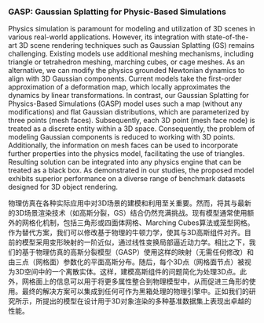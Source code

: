 ### GASP: Gaussian Splatting for Physic-Based Simulations

Physics simulation is paramount for modeling and utilization of 3D scenes in various real-world applications. However, its integration with state-of-the-art 3D scene rendering techniques such as Gaussian Splatting (GS) remains challenging. Existing models use additional meshing mechanisms, including triangle or tetrahedron meshing, marching cubes, or cage meshes. As an alternative, we can modify the physics grounded Newtonian dynamics to align with 3D Gaussian components. Current models take the first-order approximation of a deformation map, which locally approximates the dynamics by linear transformations. In contrast, our Gaussian Splatting for Physics-Based Simulations (GASP) model uses such a map (without any modifications) and flat Gaussian distributions, which are parameterized by three points (mesh faces). Subsequently, each 3D point (mesh face node) is treated as a discrete entity within a 3D space. Consequently, the problem of modeling Gaussian components is reduced to working with 3D points. Additionally, the information on mesh faces can be used to incorporate further properties into the physics model, facilitating the use of triangles. Resulting solution can be integrated into any physics engine that can be treated as a black box. As demonstrated in our studies, the proposed model exhibits superior performance on a diverse range of benchmark datasets designed for 3D object rendering.

物理仿真在各种实际应用中对3D场景的建模和利用至关重要。然而，将其与最新的3D场景渲染技术（如高斯分裂，GS）结合仍然充满挑战。现有模型通常使用额外的网格化机制，包括三角形或四面体网格、Marching Cubes算法或笼型网格。作为替代方案，我们可以修改基于物理的牛顿力学，使其与3D高斯组件对齐。目前的模型采用变形映射的一阶近似，通过线性变换局部逼近动力学。相比之下，我们的基于物理仿真的高斯分裂模型（GASP）使用这样的映射（无需任何修改）和由三点（网格面）参数化的平面高斯分布。随后，每个3D点（网格面节点）被视为3D空间中的一个离散实体。这样，建模高斯组件的问题简化为处理3D点。此外，网格面上的信息可以用于将更多属性整合到物理模型中，从而促进三角形的使用。最终的解决方案可以集成到任何可作为黑箱处理的物理引擎中。正如我们的研究所示，所提出的模型在设计用于3D对象渲染的多种基准数据集上表现出卓越的性能。

